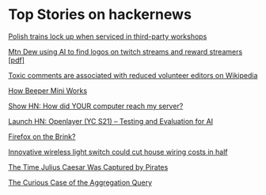 # Top Stories on hackernews <br />
[Polish trains lock up when serviced in third-party workshops](https://social.hackerspace.pl/@q3k/111528162462505087)

[Mtn Dew using AI to find logos on twitch streams and reward streamers [pdf]](https://www.mountaindew.com/wp-content/uploads/2023/11/MTN-DEW-RAID-QA.pdf)

[Toxic comments are associated with reduced volunteer editors on Wikipedia](https://academic.oup.com/pnasnexus/article/2/12/pgad385/7457939)

[How Beeper Mini Works](https://blog.beeper.com/p/how-beeper-mini-works)

[Show HN: How did YOUR computer reach my server?](https://how-did-i-get-here.net/)

[Launch HN: Openlayer (YC S21) – Testing and Evaluation for AI]()

[Firefox on the Brink?](https://www.brycewray.com/posts/2023/11/firefox-brink/)

[Innovative wireless light switch could cut house wiring costs in half](https://www.ualberta.ca/folio/2023/11/innovative-light-switch-could-cut-house-wiring-costs-in-half.html)

[The Time Julius Caesar Was Captured by Pirates](https://www.britannica.com/story/the-time-julius-caesar-was-captured-by-pirates)

[The Curious Case of the Aggregation Query](https://modern-sql.com/blog/2023-12/curious-case-aggregation-query)
